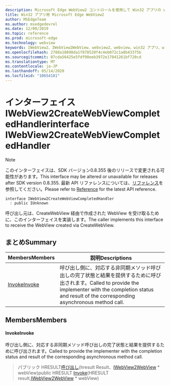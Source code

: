 ```yaml
---
description: Microsoft Edge WebView2 コントロールを使用して Win32 アプリの web コンテンツをホストする
title: Win32 アプリ用 Microsoft Edge WebView2
author: MSEdgeTeam
ms.author: msedgedevrel
ms.date: 12/09/2019
ms.topic: reference
ms.prod: microsoft-edge
ms.technology: webview
keywords: IWebView2、IWebView2WebView、webview2、webview、win32 アプリ、win32、edge
ms.openlocfilehash: 2788a18898da1f878520f4c4eb072c1a8b43375b
ms.sourcegitcommit: 07cda56425e5fdf90eeb3972e17041261bf720cd
ms.translationtype: MT
ms.contentlocale: ja-JP
ms.lasthandoff: 05/14/2020
ms.locfileid: "10654181"
---
```

# <span data-ttu-id="01c47-104">インターフェイス IWebView2CreateWebViewCompletedHandler</span><span class="sxs-lookup"><span data-stu-id="01c47-104">interface IWebView2CreateWebViewCompletedHandler</span></span> 

> [!NOTE]
> <span data-ttu-id="01c47-105">このインターフェイスは、SDK バージョン0.8.355 後のリリースで変更される可能性があります。</span><span class="sxs-lookup"><span data-stu-id="01c47-105">This interface may be altered or unavailable for releases after SDK version 0.8.355.</span></span> <span data-ttu-id="01c47-106">最新 API リファレンスについては、[リファレンス](../../../webview2-api-reference.md)を参照してください。</span><span class="sxs-lookup"><span data-stu-id="01c47-106">Please refer to [Reference](../../../webview2-api-reference.md) for the latest API reference.</span></span>

```
interface IWebView2CreateWebViewCompletedHandler
  : public IUnknown
```

<span data-ttu-id="01c47-107">呼び出し元は、CreateWebView 経由で作成された WebView を受け取るために、このインターフェイスを実装します。</span><span class="sxs-lookup"><span data-stu-id="01c47-107">The caller implements this interface to receive the WebView created via CreateWebView.</span></span>

## <span data-ttu-id="01c47-108">まとめ</span><span class="sxs-lookup"><span data-stu-id="01c47-108">Summary</span></span>

 <span data-ttu-id="01c47-109">Members</span><span class="sxs-lookup"><span data-stu-id="01c47-109">Members</span></span>                        | <span data-ttu-id="01c47-110">説明</span><span class="sxs-lookup"><span data-stu-id="01c47-110">Descriptions</span></span>
--------------------------------|---------------------------------------------
[<span data-ttu-id="01c47-111">Invoke</span><span class="sxs-lookup"><span data-stu-id="01c47-111">Invoke</span></span>](#invoke) | <span data-ttu-id="01c47-112">呼び出し側に、対応する非同期メソッド呼び出しの完了状態と結果を提供するために呼び出されます。</span><span class="sxs-lookup"><span data-stu-id="01c47-112">Called to provide the implementer with the completion status and result of the corresponding asynchronous method call.</span></span>

## <span data-ttu-id="01c47-113">Members</span><span class="sxs-lookup"><span data-stu-id="01c47-113">Members</span></span>

#### <span data-ttu-id="01c47-114">Invoke</span><span class="sxs-lookup"><span data-stu-id="01c47-114">Invoke</span></span> 

<span data-ttu-id="01c47-115">呼び出し側に、対応する非同期メソッド呼び出しの完了状態と結果を提供するために呼び出されます。</span><span class="sxs-lookup"><span data-stu-id="01c47-115">Called to provide the implementer with the completion status and result of the corresponding asynchronous method call.</span></span>

> <span data-ttu-id="01c47-116">パブリック HRESULT[呼び出し](#invoke)(hresult Result、[IWebView2WebView](IWebView2WebView.md) \* webView)</span><span class="sxs-lookup"><span data-stu-id="01c47-116">public HRESULT [Invoke](#invoke)(HRESULT result,[IWebView2WebView](IWebView2WebView.md) \* webView)</span></span>

